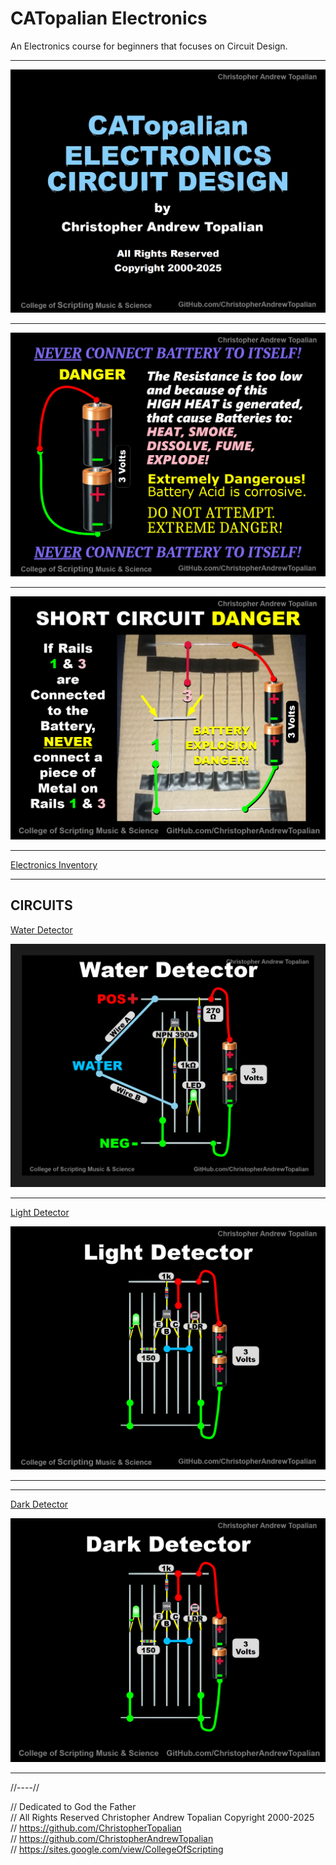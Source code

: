 # CATopalian Electronics
An Electronics course for beginners that focuses on Circuit Design.

---

![Title](src/title/title.png)

---

![Never Connect a Battery to Itself](src/warnings/never_connect_battery_to_itself_without_a_load.png)

---

![short_circuit_danger_homemade_breadboard](src/warnings/short_circuit_danger_homemade_breadboard.png)

---

[Electronics Inventory](src/electronics_inventory/electronics_inventory.md)

---

## CIRCUITS

[Water Detector](src/circuits/water_detector/water_detector.md)  

![Water Detector](src/circuits/water_detector/textures/water_detector_a.png)

---

[Light Detector](src/circuits/light_detector/light_detector.md)

![Light Detector](src/circuits/light_detector/textures/light_detector_circuit_a.png)

---

---

[Dark Detector](src/circuits/dark_detector/dark_detector.md)

![Dark Detector](src/circuits/dark_detector/textures/dark_detector_circuit_a.png)

---

//----//

// Dedicated to God the Father  
// All Rights Reserved Christopher Andrew Topalian Copyright 2000-2025  
// https://github.com/ChristopherTopalian  
// https://github.com/ChristopherAndrewTopalian  
// https://sites.google.com/view/CollegeOfScripting

